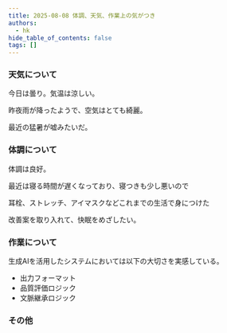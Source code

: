 ```yaml
---
title: 2025-08-08 体調、天気、作業上の気がつき
authors:
  - hk
hide_table_of_contents: false
tags: []
---
```

### 天気について

今日は曇り。気温は涼しい。

昨夜雨が降ったようで、空気はとても綺麗。

<!-- truncate -->

最近の猛暑が嘘みたいだ。

### 体調について

体調は良好。

最近は寝る時間が遅くなっており、寝つきも少し悪いので

耳栓、ストレッチ、アイマスクなどこれまでの生活で身につけた

改善案を取り入れて、快眠をめざしたい。


### 作業について

生成AIを活用したシステムにおいては以下の大切さを実感している。
- 出力フォーマット
- 品質評価ロジック
- 文脈継承ロジック

### その他

